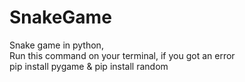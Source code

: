 # SnakeGame
Snake game in python,  
Run this command on your terminal, if you got an error   
pip install pygame &
pip install random
